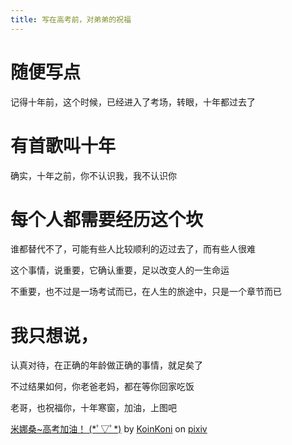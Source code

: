```yaml
---
title: 写在高考前，对弟弟的祝福
---
```


 
# 随便写点
记得十年前，这个时候，已经进入了考场，转眼，十年都过去了
<!-- more --> 

# 有首歌叫十年
确实，十年之前，你不认识我，我不认识你

# 每个人都需要经历这个坎
谁都替代不了，可能有些人比较顺利的迈过去了，而有些人很难

这个事情，说重要，它确认重要，足以改变人的一生命运

不重要，也不过是一场考试而已，在人生的旅途中，只是一个章节而已

# 我只想说，
认真对待，在正确的年龄做正确的事情，就足矣了

不过结果如何，你老爸老妈，都在等你回家吃饭

老哥，也祝福你，十年寒窗，加油，上图吧
<script src="https://source.pixiv.net/source/embed.js" data-id="63198678_d0361387025dac92a6181c21104178c2" data-size="large" data-border="on" charset="utf-8"></script><noscript><p><a href="https://www.pixiv.net/member_illust.php?mode=medium&amp;illust_id=63198678" target="_blank">米娜桑~高考加油！  (*ﾟ▽ﾟ*)</a> by <a href="https://www.pixiv.net/member.php?id=14531483" target="_blank">KoinKoni</a> on <a href="https://www.pixiv.net/" target="_blank">pixiv</a></p></noscript>
